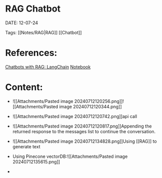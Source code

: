 
# RAG Chatbot


DATE:  12-07-24


Tags: [[Notes/RAG|RAG]] [[Chatbot]]


# References:

[Chatbots with RAG: LangChain](https://www.youtube.com/watch?v=LhnCsygAvzY&list=WL&index=23)   [Notebook](https://github.com/pinecone-io/examples/blob/master/learn/generation/langchain/rag-chatbot.ipynb)


# Content:

- ![[Attachments/Pasted image 20240712120256.png]]![[Attachments/Pasted image 20240712120344.png]]
- ![[Attachments/Pasted image 20240712120742.png]]api call
- ![[Attachments/Pasted image 20240712120817.png]]Appending the returned response to the messages list to continue the conversation.
- ![[Attachments/Pasted image 20240712134828.png]]Using [[RAG]] to generate text

- Using Pinecone vectorDB:![[Attachments/Pasted image 20240712135615.png]]
- 



